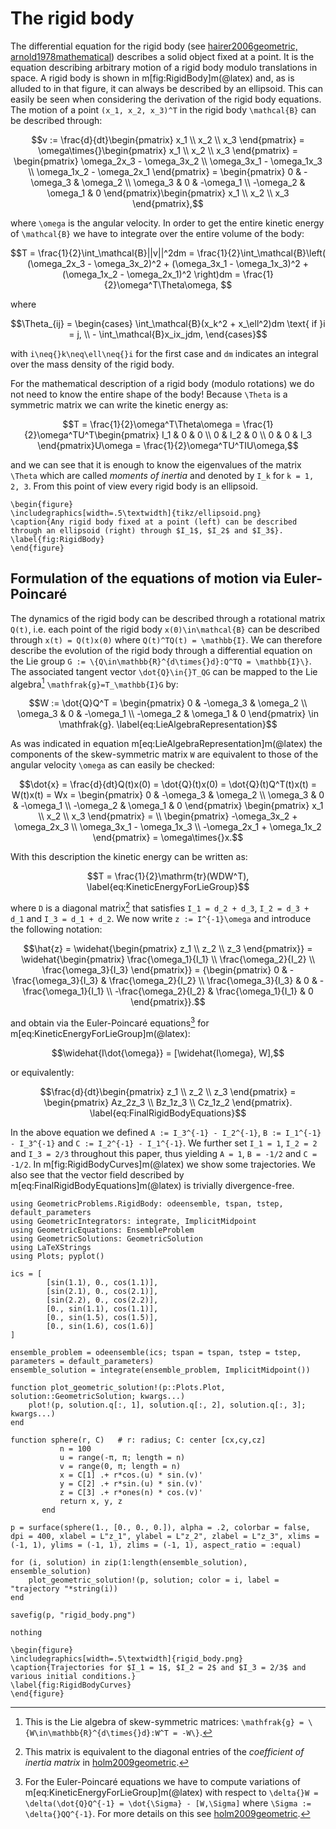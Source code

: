 # The rigid body

The differential equation for the rigid body (see [hairer2006geometric, arnold1978mathematical](@cite)) describes a solid object fixed at a point. It is the equation describing arbitrary motion of a rigid body modulo translations in space. A rigid body is shown in m[fig:RigidBody]m(@latex) and, as is alluded to in that figure, it can always be described by an ellipsoid. This can easily be seen when considering the derivation of the rigid body equations. The motion of a point ``(x_1, x_2, x_3)^T`` in the rigid body ``\mathcal{B}`` can be described through: 

```math
v := \frac{d}{dt}\begin{pmatrix} x_1 \\ x_2 \\ x_3 \end{pmatrix} = \omega\times{}\begin{pmatrix} x_1 \\ x_2 \\ x_3 \end{pmatrix} = \begin{pmatrix} \omega_2x_3 - \omega_3x_2 \\ \omega_3x_1 - \omega_1x_3 \\ \omega_1x_2 - \omega_2x_1 \end{pmatrix} = \begin{pmatrix} 0 & - \omega_3 & \omega_2 \\ \omega_3 & 0 & -\omega_1 \\ -\omega_2 & \omega_1 & 0 \end{pmatrix}\begin{pmatrix} x_1 \\ x_2 \\ x_3 \end{pmatrix},
```

where ``\omega`` is the angular velocity. In order to get the entire kinetic energy of ``\mathcal{B}`` we have to integrate over the entire volume of the body:

```math
T  = \frac{1}{2}\int_\mathcal{B}||v||^2dm = \frac{1}{2}\int_\mathcal{B}\left( (\omega_2x_3 - \omega_3x_2)^2 + (\omega_3x_1 - \omega_1x_3)^2 + (\omega_1x_2 - \omega_2x_1)^2 \right)dm = \frac{1}{2}\omega^T\Theta\omega,        
```

where 

```math
\Theta_{ij} = \begin{cases} \int_\mathcal{B}(x_k^2 + x_\ell^2)dm \text{ if }i = j, \\  
                             -  \int_\mathcal{B}x_ix_jdm, \end{cases}
```

with ``i\neq{}k\neq\ell\neq{}i`` for the first case and ``dm`` indicates an integral over the mass density of the rigid body.

For the mathematical description of a rigid body (modulo rotations) we do not need to know the entire shape of the body! Because ``\Theta`` is a symmetric matrix we can write the kinetic energy as:

```math
T = \frac{1}{2}\omega^T\Theta\omega = \frac{1}{2}\omega^TU^T\begin{pmatrix} I_1 & 0 & 0 \\ 0 & I_2 & 0 \\ 0 & 0 & I_3 \end{pmatrix}U\omega = \frac{1}{2}\omega^TU^TIU\omega,
```

and we can see that it is enough to know the eigenvalues of the matrix ``\Theta`` which are called *moments of inertia* and denoted by ``I_k`` for ``k = 1, 2, 3``. From this point of view every rigid body is an ellipsoid. 

```@raw latex
\begin{figure}
\includegraphics[width=.5\textwidth]{tikz/ellipsoid.png}
\caption{Any rigid body fixed at a point (left) can be described through an ellipsoid (right) through $I_1$, $I_2$ and $I_3$}.
\label{fig:RigidBody}
\end{figure}
```

## Formulation of the equations of motion via Euler-Poincaré

The dynamics of the rigid body can be described through a rotational matrix ``Q(t)``, i.e. each point of the rigid body ``x(0)\in\mathcal{B}`` can be described through ``x(t) = Q(t)x(0)`` where ``Q(t)^TQ(t) = \mathbb{I}``. We can therefore describe the evolution of the rigid body through a differential equation on the Lie group ``G := \{Q\in\mathbb{R}^{d\times{}d}:Q^TQ = \mathbb{I}\}``. The associated tangent vector ``\dot{Q}\in{}T_QG`` can be mapped to the Lie algebra[^1] ``\mathfrak{g}=T_\mathbb{I}G`` by:

```math
W := \dot{Q}Q^T = \begin{pmatrix} 0 & -\omega_3 & \omega_2 \\ \omega_3 & 0 & -\omega_1 \\ -\omega_2 & \omega_1 & 0 \end{pmatrix} \in \mathfrak{g}. 
\label{eq:LieAlgebraRepresentation}
```
[^1]: This is the Lie algebra of skew-symmetric matrices: ``\mathfrak{g} = \{W\in\mathbb{R}^{d\times{}d}:W^T = -W\}``.

As was indicated in equation m[eq:LieAlgebraRepresentation]m(@latex) the components of the skew-symmetric matrix ``W`` are equivalent to those of the angular velocity ``\omega`` as can easily be checked: 

```math
\dot{x} = \frac{d}{dt}Q(t)x(0) = \dot{Q}(t)x(0) = \dot{Q}(t)Q^T(t)x(t) = W(t)x(t) = Wx = \begin{pmatrix} 0 & -\omega_3 & \omega_2 \\ \omega_3 & 0 & -\omega_1 \\ -\omega_2 & \omega_1 & 0 \end{pmatrix} \begin{pmatrix} x_1 \\ x_2 \\ x_3 \end{pmatrix} = \\ \begin{pmatrix}  -\omega_3x_2 + \omega_2x_3 \\ \omega_3x_1 - \omega_1x_3 \\ -\omega_2x_1 + \omega_1x_2 \end{pmatrix} = \omega\times{}x.
```

With this description the kinetic energy can be written as: 

```math
T = \frac{1}{2}\mathrm{tr}(WDW^T),
\label{eq:KineticEnergyForLieGroup}
```
where ``D`` is a diagonal matrix[^2] that satisfies ``I_1 = d_2 + d_3``, ``I_2 = d_3 + d_1`` and ``I_3 = d_1 + d_2``. We now write ``z := I^{-1}\omega`` and introduce the following notation: 

```math
\hat{z} = \widehat{\begin{pmatrix} z_1 \\ z_2 \\ z_3 \end{pmatrix}} = \widehat{\begin{pmatrix} \frac{\omega_1}{I_1} \\ \frac{\omega_2}{I_2} \\ \frac{\omega_3}{I_3} \end{pmatrix}} = {\begin{pmatrix} 0 & -\frac{\omega_3}{I_3} & \frac{\omega_2}{I_2} \\ \frac{\omega_3}{I_3} & 0 & -\frac{\omega_1}{I_1} \\ -\frac{\omega_2}{I_2} & \frac{\omega_1}{I_1} & 0 \end{pmatrix}}.
```

[^2]: This matrix is equivalent to the diagonal entries of the *coefficient of inertia matrix* in [holm2009geometric](@cite).

and obtain via the Euler-Poincaré equations[^3] for m[eq:KineticEnergyForLieGroup]m(@latex): 

[^3]: For the Euler-Poincaré equations we have to compute variations of m[eq:KineticEnergyForLieGroup]m(@latex) with respect to ``\delta{}W = \delta(\dot{Q}Q^{-1} = \dot{\Sigma} - [W,\Sigma]`` where ``\Sigma := \delta{}QQ^{-1}``. For more details on this see [holm2009geometric](@cite).

```math
\widehat{I\dot{\omega}} = [\widehat{I\omega}, W],
```

or equivalently:

```math
\frac{d}{dt}\begin{pmatrix} z_1 \\  z_2 \\ z_3  \end{pmatrix}  = \begin{pmatrix} Az_2z_3 \\ Bz_1z_3 \\ Cz_1z_2 \end{pmatrix}.
\label{eq:FinalRigidBodyEquations}
```

In the above equation we defined ``A := I_3^{-1} - I_2^{-1}``, ``B := I_1^{-1} - I_3^{-1}`` and ``C := I_2^{-1} - I_1^{-1}``. We further set ``I_1 = 1``, ``I_2 = 2`` and ``I_3 = 2/3`` throughout this paper, thus yielding ``A = 1``, ``B = -1/2`` and ``C = -1/2``. In m[fig:RigidBodyCurves]m(@latex) we show some trajectories. We also see that the vector field described by m[eq:FinalRigidBodyEquations]m(@latex) is trivially divergence-free.


```@eval 
using GeometricProblems.RigidBody: odeensemble, tspan, tstep, default_parameters
using GeometricIntegrators: integrate, ImplicitMidpoint
using GeometricEquations: EnsembleProblem
using GeometricSolutions: GeometricSolution
using LaTeXStrings
using Plots; pyplot()

ics = [
        [sin(1.1), 0., cos(1.1)],
        [sin(2.1), 0., cos(2.1)],
        [sin(2.2), 0., cos(2.2)],
        [0., sin(1.1), cos(1.1)],
        [0., sin(1.5), cos(1.5)], 
        [0., sin(1.6), cos(1.6)]
]

ensemble_problem = odeensemble(ics; tspan = tspan, tstep = tstep, parameters = default_parameters)
ensemble_solution = integrate(ensemble_problem, ImplicitMidpoint())

function plot_geometric_solution!(p::Plots.Plot, solution::GeometricSolution; kwargs...)
    plot!(p, solution.q[:, 1], solution.q[:, 2], solution.q[:, 3]; kwargs...)
end

function sphere(r, C)   # r: radius; C: center [cx,cy,cz]
           n = 100
           u = range(-π, π; length = n)
           v = range(0, π; length = n)
           x = C[1] .+ r*cos.(u) * sin.(v)'
           y = C[2] .+ r*sin.(u) * sin.(v)'
           z = C[3] .+ r*ones(n) * cos.(v)'
           return x, y, z
       end

p = surface(sphere(1., [0., 0., 0.]), alpha = .2, colorbar = false, dpi = 400, xlabel = L"z_1", ylabel = L"z_2", zlabel = L"z_3", xlims = (-1, 1), ylims = (-1, 1), zlims = (-1, 1), aspect_ratio = :equal)

for (i, solution) in zip(1:length(ensemble_solution), ensemble_solution)
    plot_geometric_solution!(p, solution; color = i, label = "trajectory "*string(i))
end

savefig(p, "rigid_body.png")

nothing
```

```@raw latex
\begin{figure}
\includegraphics[width=.5\textwidth]{rigid_body.png}
\caption{Trajectories for $I_1 = 1$, $I_2 = 2$ and $I_3 = 2/3$ and various initial conditions.}
\label{fig:RigidBodyCurves}
\end{figure}
```